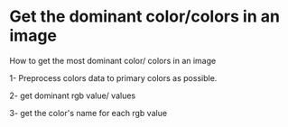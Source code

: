 # Get the dominant color/colors in an image

How to get the most dominant color/ colors in an image

1- Preprocess colors data to primary colors as possible.

2- get dominant rgb value/ values

3- get the color's name for each rgb value


